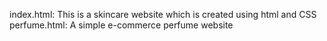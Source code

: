 index.html: This is a skincare website which is created using html and CSS
perfume.html: A simple e-commerce perfume website
